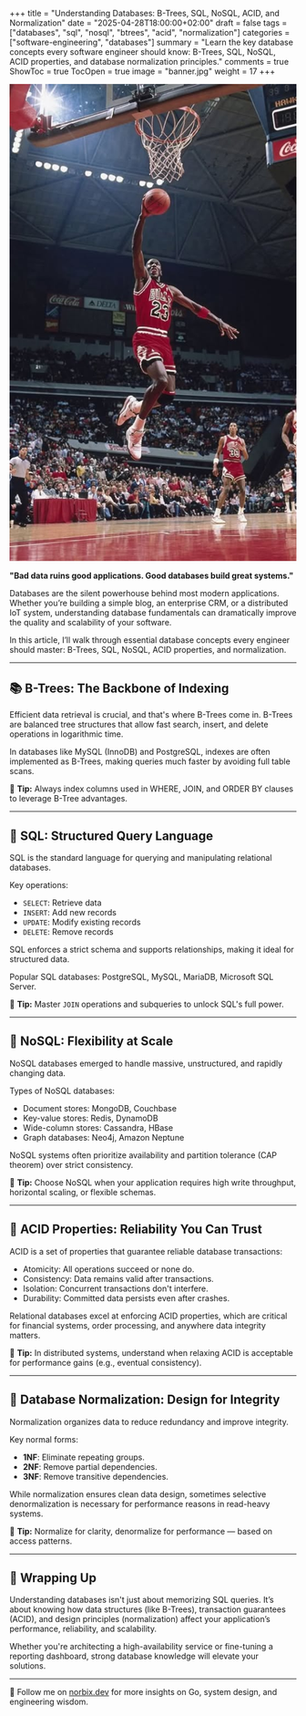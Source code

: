 +++
title = "Understanding Databases: B-Trees, SQL, NoSQL, ACID, and Normalization"
date = "2025-04-28T18:00:00+02:00"
draft = false
tags = ["databases", "sql", "nosql", "btrees", "acid", "normalization"]
categories = ["software-engineering", "databases"]
summary = "Learn the key database concepts every software engineer should know: B-Trees, SQL, NoSQL, ACID properties, and database normalization principles."
comments = true
ShowToc = true
TocOpen = true
image = "banner.jpg"
weight = 17
+++

![banner](banner.jpg)

**"Bad data ruins good applications. Good databases build great systems."**

Databases are the silent powerhouse behind most modern applications. Whether you’re building a simple blog, an enterprise CRM, or a distributed IoT system, understanding database fundamentals can dramatically improve the quality and scalability of your software.

In this article, I’ll walk through essential database concepts every engineer should master: B-Trees, SQL, NoSQL, ACID properties, and normalization.

---

## 📚 B-Trees: The Backbone of Indexing

Efficient data retrieval is crucial, and that's where B-Trees come in. B-Trees are balanced tree structures that allow fast search, insert, and delete operations in logarithmic time.

In databases like MySQL (InnoDB) and PostgreSQL, indexes are often implemented as B-Trees, making queries much faster by avoiding full table scans.

🔹 **Tip:** Always index columns used in WHERE, JOIN, and ORDER BY clauses to leverage B-Tree advantages.

---

## 📂 SQL: Structured Query Language

SQL is the standard language for querying and manipulating relational databases.

Key operations:

- `SELECT`: Retrieve data
- `INSERT`: Add new records
- `UPDATE`: Modify existing records
- `DELETE`: Remove records

SQL enforces a strict schema and supports relationships, making it ideal for structured data.

Popular SQL databases: PostgreSQL, MySQL, MariaDB, Microsoft SQL Server.

🔹 **Tip:** Master `JOIN` operations and subqueries to unlock SQL's full power.

---

## 🔄 NoSQL: Flexibility at Scale

NoSQL databases emerged to handle massive, unstructured, and rapidly changing data.

Types of NoSQL databases:

- Document stores: MongoDB, Couchbase
- Key-value stores: Redis, DynamoDB
- Wide-column stores: Cassandra, HBase
- Graph databases: Neo4j, Amazon Neptune

NoSQL systems often prioritize availability and partition tolerance (CAP theorem) over strict consistency.

🔹 **Tip:** Choose NoSQL when your application requires high write throughput, horizontal scaling, or flexible schemas.

---

## 💪 ACID Properties: Reliability You Can Trust

ACID is a set of properties that guarantee reliable database transactions:

- Atomicity: All operations succeed or none do.
- Consistency: Data remains valid after transactions.
- Isolation: Concurrent transactions don't interfere.
- Durability: Committed data persists even after crashes.

Relational databases excel at enforcing ACID properties, which are critical for financial systems, order processing, and anywhere data integrity matters.

🔹 **Tip:** In distributed systems, understand when relaxing ACID is acceptable for performance gains (e.g., eventual consistency).

---

## 📝 Database Normalization: Design for Integrity

Normalization organizes data to reduce redundancy and improve integrity.

Key normal forms:

- **1NF**: Eliminate repeating groups.
- **2NF**: Remove partial dependencies.
- **3NF**: Remove transitive dependencies.

While normalization ensures clean data design, sometimes selective denormalization is necessary for performance reasons in read-heavy systems.

🔹 **Tip:** Normalize for clarity, denormalize for performance — based on access patterns.

---

## 🔄 Wrapping Up

Understanding databases isn't just about memorizing SQL queries. It’s about knowing how data structures (like B-Trees), transaction guarantees (ACID), and design principles (normalization) affect your application’s performance, reliability, and scalability.

Whether you're architecting a high-availability service or fine-tuning a reporting dashboard, strong database knowledge will elevate your solutions.

---

🚀 Follow me on [norbix.dev](https://norbix.dev) for more insights on Go, system design, and engineering wisdom.
